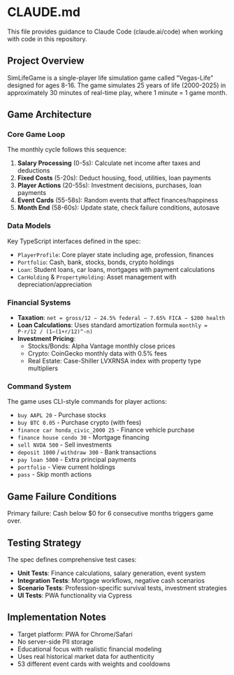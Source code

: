 # CLAUDE.md

This file provides guidance to Claude Code (claude.ai/code) when working with code in this repository.

## Project Overview

SimLifeGame is a single-player life simulation game called "Vegas-Life" designed for ages 8-16. The game simulates 25 years of life (2000-2025) in approximately 30 minutes of real-time play, where 1 minute = 1 game month.

## Game Architecture

### Core Game Loop
The monthly cycle follows this sequence:
1. **Salary Processing** (0-5s): Calculate net income after taxes and deductions
2. **Fixed Costs** (5-20s): Deduct housing, food, utilities, loan payments
3. **Player Actions** (20-55s): Investment decisions, purchases, loan payments
4. **Event Cards** (55-58s): Random events that affect finances/happiness
5. **Month End** (58-60s): Update state, check failure conditions, autosave

### Data Models

Key TypeScript interfaces defined in the spec:
- `PlayerProfile`: Core player state including age, profession, finances
- `Portfolio`: Cash, bank, stocks, bonds, crypto holdings
- `Loan`: Student loans, car loans, mortgages with payment calculations
- `CarHolding` & `PropertyHolding`: Asset management with depreciation/appreciation

### Financial Systems

- **Taxation**: `net = gross/12 − 24.5% federal − 7.65% FICA − $200 health`
- **Loan Calculations**: Uses standard amortization formula `monthly = P·r/12 / (1−(1+r/12)^-n)`
- **Investment Pricing**: 
  - Stocks/Bonds: Alpha Vantage monthly close prices
  - Crypto: CoinGecko monthly data with 0.5% fees
  - Real Estate: Case-Shiller LVXRNSA index with property type multipliers

### Command System

The game uses CLI-style commands for player actions:
- `buy AAPL 20` - Purchase stocks
- `buy BTC 0.05` - Purchase crypto (with fees)
- `finance car honda_civic_2000 25` - Finance vehicle purchase
- `finance house condo 30` - Mortgage financing
- `sell NVDA 500` - Sell investments
- `deposit 1000` / `withdraw 300` - Bank transactions
- `pay loan 5000` - Extra principal payments
- `portfolio` - View current holdings
- `pass` - Skip month actions

## Game Failure Conditions

Primary failure: Cash below $0 for 6 consecutive months triggers game over.

## Testing Strategy

The spec defines comprehensive test cases:
- **Unit Tests**: Finance calculations, salary generation, event system
- **Integration Tests**: Mortgage workflows, negative cash scenarios
- **Scenario Tests**: Profession-specific survival tests, investment strategies
- **UI Tests**: PWA functionality via Cypress

## Implementation Notes

- Target platform: PWA for Chrome/Safari
- No server-side PII storage
- Educational focus with realistic financial modeling
- Uses real historical market data for authenticity
- 53 different event cards with weights and cooldowns